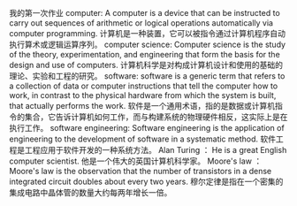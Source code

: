 我的第一次作业
computer:
A computer is a device that can be instructed to carry out sequences of arithmetic or logical operations automatically via computer programming. 
计算机是一种装置，它可以被指令通过计算机程序自动执行算术或逻辑运算序列。
computer science:
Computer science is the study of the theory, experimentation, and engineering that form the basis for the design and use of computers.
计算机科学是对构成计算机设计和使用的基础的理论、实验和工程的研究。
software:
software is a generic term that refers to a collection of data or computer instructions that tell the computer how to work, in contrast to the physical hardware from which the system is built, that actually performs the work.
软件是一个通用术语，指的是数据或计算机指令的集合，它告诉计算机如何工作，而与构建系统的物理硬件相反，这实际上是在执行工作。
software engineering:
Software engineering is the application of engineering to the development of software in a systematic method.
软件工程是工程应用于软件开发的一种系统方法。
 Alan Turing ：
 He is a great English computer scientist.
他是一个伟大的英国计算机科学家。
Moore's law ：
Moore's law is the observation that the number of transistors in a dense integrated circuit doubles about every two years.
穆尔定律是指在一个密集的集成电路中晶体管的数量大约每两年增长一倍。








